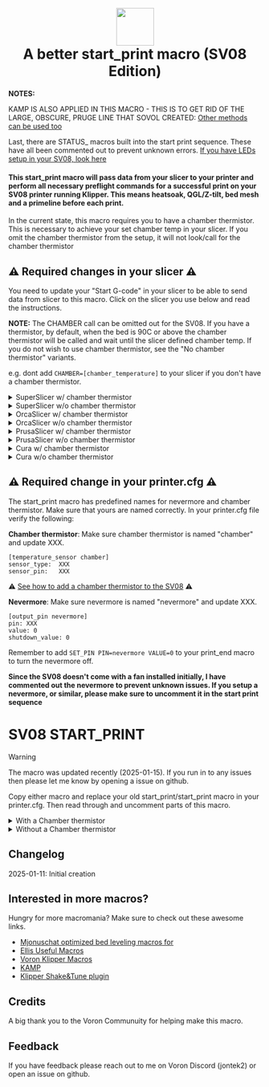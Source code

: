 <h1 align="center">
  <br>
  <img src="img/start.png" width="75""></a>
  <br>
    A better start_print macro (SV08 Edition)
  <br>
</h1>

<b>NOTES:</b>

KAMP IS ALSO APPLIED IN THIS MACRO - THIS IS TO GET RID OF THE LARGE, OBSCURE, PRUGE LINE THAT SOVOL CREATED:
[Other methods can be used too](https://www.printables.com/model/1035759-adaptive-purge-for-any-3d-printer-using-slicer-var)

Last, there are STATUS_ macros built into the start print sequence. These have all been commented out to prevent unknown errors. [If you have LEDs setup in your SV08, look here](https://github.com/julianschill/klipper-led_effect)

<h4>This start_print macro will pass data from your slicer to your printer and perform all necessary preflight commands for a successful print on your SV08 printer running Klipper. This means heatsoak, QGL/Z-tilt, bed mesh and a primeline before each print.</h4>


<p>In the current state, this macro requires you to have a chamber thermistor. This is necessary to achieve your set chamber temp in your slicer. If you omit the chamber thermistor from the setup, it will not look/call for the chamber thermistor</p>

## :warning: Required changes in your slicer :warning:
You need to update your "Start G-code" in your slicer to be able to send data from slicer to this macro. Click on the slicer you use below and read the instructions.

<b>NOTE:</b> The CHAMBER call can be omitted out for the SV08. If you have a thermistor, by default, when the bed is 90C or above the chamber thermistor will be called and wait until the slicer defined chamber temp. If you do not wish to use chamber thermistor, see the "No chamber thermistor" variants.

e.g. dont add `CHAMBER=[chamber_temperature]` to your slicer if you don't have a chamber thermistor.

<details>
<summary>SuperSlicer w/ chamber thermistor</summary>
In Superslicer go to "Printer settings" -> "Custom g-code" -> "Start G-code" and update it to:

```
M104 S0 ; Stops SuperSlicer from sending temp waits separately
M140 S0
start_print EXTRUDER=[first_layer_temperature] BED=[first_layer_bed_temperature] CHAMBER=[chamber_temperature]
```
</details>
<details>
<summary>SuperSlicer w/o chamber thermistor</summary>
In Superslicer go to "Printer settings" -> "Custom g-code" -> "Start G-code" and update it to:

```
M104 S0 ; Stops SuperSlicer from sending temp waits separately
M140 S0
start_print EXTRUDER=[first_layer_temperature] BED=[first_layer_bed_temperature]
```
</details>
<details>
<summary>OrcaSlicer w/ chamber thermistor</summary>
In OrcaSlicer go to "Printer settings" -> "Machine start g-code" and update it to:

```
M104 S0 ; Stops OrcaSlicer from sending temp waits separately
M140 S0
start_print EXTRUDER=[first_layer_temperature] BED=[first_layer_bed_temperature] CHAMBER=[chamber_temperature]
```
</details>
<details>
<summary>OrcaSlicer w/o chamber thermistor</summary>
In OrcaSlicer go to "Printer settings" -> "Machine start g-code" and update it to:

```
M104 S0 ; Stops OrcaSlicer from sending temp waits separately
M140 S0
start_print EXTRUDER=[first_layer_temperature] BED=[first_layer_bed_temperature]
```
</details>
<details>
<summary>PrusaSlicer w/ chamber thermistor</summary>

In PrusaSlicer go to "Printer settings" -> "Custom g-code" -> "Start G-code" and update it to:

```
M104 S0 ; Stops PrusaSlicer from sending temp waits separately
M140 S0
start_print EXTRUDER=[first_layer_temperature[initial_extruder]] BED=[first_layer_bed_temperature] CHAMBER=[chamber_temperature]
```
</details>
<details>
<summary>PrusaSlicer w/o chamber thermistor</summary>

In PrusaSlicer go to "Printer settings" -> "Custom g-code" -> "Start G-code" and update it to:

```
M104 S0 ; Stops PrusaSlicer from sending temp waits separately
M140 S0
start_print EXTRUDER=[first_layer_temperature[initial_extruder]] BED=[first_layer_bed_temperature] CHAMBER=[chamber_temperature]
```
</details>
<details>
<summary>Cura w/ chamber thermistor</summary>

In Cura go to "Settings" -> "Printer" -> "Manage printers" -> "Machine settings" -> "Start G-code" and update it to:

```
start_print EXTRUDER={material_print_temperature_layer_0} BED={material_bed_temperature_layer_0} CHAMBER={build_volume_temperature}
```
</details>
<details>
<summary>Cura w/o chamber thermistor</summary>

In Cura go to "Settings" -> "Printer" -> "Manage printers" -> "Machine settings" -> "Start G-code" and update it to:

```
start_print EXTRUDER={material_print_temperature_layer_0} BED={material_bed_temperature_layer_0} CHAMBER={build_volume_temperature}
```
</details>


## :warning: Required change in your printer.cfg :warning:

The start_print macro has predefined names for nevermore and chamber thermistor. Make sure that yours are named correctly. In your printer.cfg file verify the following:

**Chamber thermistor**:
Make sure chamber thermistor is named "chamber" and update XXX.

```
[temperature_sensor chamber]
sensor_type:  XXX
sensor_pin:   XXX
```

:warning: [See how to add a chamber thermistor to the SV08](https://github.com/ss1gohan13/Sovol-SV08-Mainline/tree/main/files-used/config/options/thermistor) :warning:

**Nevermore**:
Make sure nevermore is named "nevermore" and update XXX.

```
[output_pin nevermore]
pin: XXX
value: 0
shutdown_value: 0
```

Remember to add ```SET_PIN PIN=nevermore VALUE=0``` to your print_end macro to turn the nevermore off.

<b> Since the SV08 doesn't come with a fan installed initially, I have commented out the nevermore to prevent unknown issues. If you setup a nevermore, or similar, please make sure to uncomment it in the start print sequence </b>

# SV08 START_PRINT

> [!WARNING]  
> The macro was updated recently (2025-01-15). If you run in to any issues then please let me know by opening a issue on github.

Copy either macro and replace your old start_print/start_print macro in your printer.cfg. Then read through and uncomment parts of this macro.

<details>
<summary>With a Chamber thermistor</summary>
  
```
#####################################################################
#   A better start_print macro for SV08
#####################################################################

[gcode_macro START_PRINT]
gcode:
  # This part fetches data from your slicer. Such as bed temp, extruder temp, chamber temp and size of your printer.
  {% set target_bed = params.BED|int %}
  {% set target_extruder = params.EXTRUDER|int %}
  {% set target_chamber = params.CHAMBER|default("40")|int %} #Can be commented out if needed
  {% set x_wait = printer.toolhead.axis_maximum.x|float / 2 %}
  {% set y_wait = printer.toolhead.axis_maximum.y|float / 2 %}
  SET_FILAMENT_SENSOR SENSOR=filament_sensor ENABLE=1
  # Homes the printer, sets absolute positioning and updates the Stealthburner leds.
  #  STATUS_HOMING         # Sets SB-leds to homing-mode
    
    {% if printer.toolhead.homed_axes != "xyz" %}
        G28                      # Full home (XYZ)
        {% else %}
          G28 Z
    {% endif %}
                
    G90

    SMART_PARK

    M400

    CLEAR_PAUSE

  ##  Uncomment for bed mesh (1 of 2)
  BED_MESH_CLEAR       # Clears old saved bed mesh (if any)

  # Checks if the bed temp is higher than 90c - if so then trigger a heatsoak.
  {% if params.BED|int > 90 %}
    SET_DISPLAY_TEXT MSG="Bed: {target_bed}C"           # Displays info
  #  STATUS_HEATING                                      # Sets SB-leds to heating-mode
    M106 S255                                           # Turns on the PT-fan
    ##  Uncomment if you have a Nevermore.
  #  SET_PIN PIN=nevermore VALUE=1                      # Turns on the nevermore
    G1 X{x_wait} Y{y_wait} Z15 F9000                    # Go to center of the bed
    M190 S{target_bed}                                  # Sets the target temp for the bed
    SET_DISPLAY_TEXT MSG="Heatsoak: {target_chamber}C"  # Displays info
    TEMPERATURE_WAIT SENSOR="temperature_sensor chamber" MINIMUM={target_chamber}   # Waits for chamber to reach desired temp

  # If the bed temp is not over 90c, then it skips the heatsoak and just heats up to set temp with a 5min soak
  {% else %}
    SET_DISPLAY_TEXT MSG="Bed: {target_bed}C"           # Displays info
  #  STATUS_HEATING                                      # Sets SB-leds to heating-mode
    M190 S{target_bed}                                  # Sets the target temp for the bed
    G1 X{x_wait} Y{y_wait} Z15 F9000                    # Go to center of the bed
    SET_DISPLAY_TEXT MSG="Soak for 5min"                # Displays info
    G4 P300000                                          # Waits 5 min for the bedtemp to stabilize
  {% endif %}

  ##  Uncomment for V2 (Quad gantry level AKA QGL)
  SET_DISPLAY_TEXT MSG="QGL"      # Displays info
#  STATUS_LEVELING                 # Sets SB-leds to leveling-mode
    {% if printer.quad_gantry_level.applied == False %}
        {% if "xyz" not in printer.toolhead.homed_axes %}
            G28 ; home if not already homed
            {% else %}
              G28 Z
        {% endif %}
        STATUS_LEVELING
        QUAD_GANTRY_LEVEL
        STATUS_HOMING       # Homes Z again after QGL
        G28 Z
    {% endif %}

  SMART_PARK

  # Heating nozzle to 150 degrees. This helps with getting a correct Z-home
  SET_DISPLAY_TEXT MSG="Hotend: 200C"          # Displays info
  M109 S200                                    # Heats the nozzle to 200C

 # STATUS_CLEANING

  CLEAN_NOZZLE

  ##  Uncomment for bed mesh (2 of 2)
  SET_DISPLAY_TEXT MSG="Bed mesh"    # Displays info
  
#  STATUS_MESHING                     # Sets SB-leds to bed mesh-mode

  #BED_MESH_CALIBRATE METHOD=RAPID_SCAN ADAPTIVE=1              # Starts bed mesh for eddy
  BED_MESH_CALIBRATE ADAPTIVE=1                  # Starts bed mesh

  M400

#  STATUS_READY

  SMART_PARK

  # Heats up the nozzle up to target via data from slicer
  SET_DISPLAY_TEXT MSG="Hotend: {target_extruder}C"             # Displays info
#  STATUS_HEATING                                                # Sets SB-leds to heating-mode
  M107                                                          # Turns off partcooling fan
  M109 S{target_extruder}                                       # Heats the nozzle to printing temp
  
  # Gets ready to print by doing a purge line and updating the SB-leds
  SET_DISPLAY_TEXT MSG="The purge..."          # Displays info
#  STATUS_CLEANING

  SET_DISPLAY_TEXT MSG="Printer goes brrr"          # Displays info
  
  LINE_PURGE
#  STATUS_PRINTING
```
</details>

<details>
<summary>Without a Chamber thermistor</summary>
  
```
#####################################################################
#   A better start_print macro for SV08
#####################################################################

[gcode_macro START_PRINT]
gcode:
  # This part fetches data from your slicer. Such as bed temp, extruder temp, chamber temp and size of your printer.
  {% set target_bed = params.BED|int %}
  {% set target_extruder = params.EXTRUDER|int %}
  {% set target_chamber = params.CHAMBER|default("40")|int %} #Can be commented out if needed
  {% set x_wait = printer.toolhead.axis_maximum.x|float / 2 %}
  {% set y_wait = printer.toolhead.axis_maximum.y|float / 2 %}
  SET_FILAMENT_SENSOR SENSOR=filament_sensor ENABLE=1
  # Homes the printer, sets absolute positioning and updates the Stealthburner leds.
  #  STATUS_HOMING         # Sets SB-leds to homing-mode
    
    {% if printer.toolhead.homed_axes != "xyz" %}
        G28                      # Full home (XYZ)
        {% else %}
          G28 Z
    {% endif %}
                
    G90

    SMART_PARK

    M400

    CLEAR_PAUSE

  ##  Uncomment for bed mesh (1 of 2)
  BED_MESH_CLEAR       # Clears old saved bed mesh (if any)

  # Checks if the bed temp is higher than 90c - if so then trigger a heatsoak.
  #{% if params.BED|int > 90 %}
  #  SET_DISPLAY_TEXT MSG="Bed: {target_bed}C"           # Displays info
  #  STATUS_HEATING                                      # Sets SB-leds to heating-mode
  #  M106 S255                                           # Turns on the PT-fan
  #  ##  Uncomment if you have a Nevermore.
  #  SET_PIN PIN=nevermore VALUE=1                      # Turns on the nevermore
  #  G1 X{x_wait} Y{y_wait} Z15 F9000                    # Go to center of the bed
  #  M190 S{target_bed}                                  # Sets the target temp for the bed
  #  SET_DISPLAY_TEXT MSG="Heatsoak: {target_chamber}C"  # Displays info
  #  TEMPERATURE_WAIT SENSOR="temperature_sensor chamber" MINIMUM={target_chamber}   # Waits for chamber to reach desired temp

  # If the bed temp is not over 90c, then it skips the heatsoak and just heats up to set temp with a 5min soak
  #{% else %}
SET_DISPLAY_TEXT MSG="Bed: {target_bed}C"           # Displays info
#STATUS_HEATING                                      # Sets SB-leds to heating-mode
M190 S{target_bed}                                  # Sets the target temp for the bed
G1 X{x_wait} Y{y_wait} Z15 F9000                    # Go to center of the bed
SET_DISPLAY_TEXT MSG="Soak for 5min"                # Displays info
G4 P300000                                          # Waits 5 min for the bedtemp to stabilize
  #{% endif %}

  ##  Uncomment for V2 (Quad gantry level AKA QGL)
  SET_DISPLAY_TEXT MSG="QGL"      # Displays info
#  STATUS_LEVELING                 # Sets SB-leds to leveling-mode
    {% if printer.quad_gantry_level.applied == False %}
        {% if "xyz" not in printer.toolhead.homed_axes %}
            G28 ; home if not already homed
            {% else %}
              G28 Z
        {% endif %}
        STATUS_LEVELING
        QUAD_GANTRY_LEVEL
        STATUS_HOMING       # Homes Z again after QGL
        G28 Z
    {% endif %}

  SMART_PARK

  # Heating nozzle to 150 degrees. This helps with getting a correct Z-home
  SET_DISPLAY_TEXT MSG="Hotend: 200C"          # Displays info
  M109 S200                                    # Heats the nozzle to 200C

 # STATUS_CLEANING

  CLEAN_NOZZLE

  ##  Uncomment for bed mesh (2 of 2)
  SET_DISPLAY_TEXT MSG="Bed mesh"    # Displays info
  
#  STATUS_MESHING                     # Sets SB-leds to bed mesh-mode

  #BED_MESH_CALIBRATE METHOD=RAPID_SCAN ADAPTIVE=1              # Starts bed mesh for eddy
  BED_MESH_CALIBRATE ADAPTIVE=1                  # Starts bed mesh

  M400

#  STATUS_READY

  SMART_PARK

  # Heats up the nozzle up to target via data from slicer
  SET_DISPLAY_TEXT MSG="Hotend: {target_extruder}C"             # Displays info
#  STATUS_HEATING                                                # Sets SB-leds to heating-mode
  M107                                                          # Turns off partcooling fan
  M109 S{target_extruder}                                       # Heats the nozzle to printing temp
  
  # Gets ready to print by doing a purge line and updating the SB-leds
  SET_DISPLAY_TEXT MSG="The purge..."          # Displays info
#  STATUS_CLEANING

  SET_DISPLAY_TEXT MSG="Printer goes brrr"          # Displays info
  
  LINE_PURGE
#  STATUS_PRINTING
```
</details>

## Changelog

2025-01-11: Initial creation 

## Interested in more macros?

Hungry for more macromania? Make sure to check out these awesome links.

- [Mjonuschat optimized bed leveling macros for](https://mjonuschat.github.io/voron-mods/docs/guides/optimized-bed-leveling-macros/)
- [Ellis Useful Macros](https://ellis3dp.com/Print-Tuning-Guide/articles/index_useful_macros.html)
- [Voron Klipper Macros](https://github.com/The-Conglomerate/Voron-Klipper-Common/)
- [KAMP](https://github.com/kyleisah/Klipper-Adaptive-Meshing-Purging)
- [Klipper Shake&Tune plugin](https://github.com/Frix-x/klippain-shaketune)


## Credits

A big thank you to the Voron Communuity for helping make this macro. 

## Feedback

If you have feedback please reach out to me on Voron Discord (jontek2) or open an issue on github.
